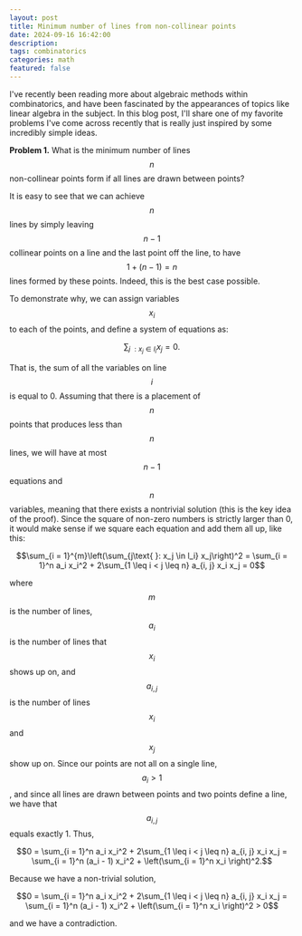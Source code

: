 ```yaml
---
layout: post
title: Minimum number of lines from non-collinear points 
date: 2024-09-16 16:42:00
description:
tags: combinatorics
categories: math
featured: false
---
```


I've recently been reading more about algebraic methods within combinatorics, and have been fascinated by the appearances of topics like linear algebra in the subject. In this blog post, I'll share one of my favorite problems I've come across recently that is really just inspired by some incredibly simple ideas.

<b>Problem 1.</b> What is the minimum number of lines $$n$$ non-collinear points form if all lines are drawn between points?

It is easy to see that we can achieve $$n$$ lines by simply leaving $$n - 1$$ collinear points on a line and the last point off the line, to have $$1 + (n - 1) = n$$ lines formed by these points. Indeed, this is the best case possible.

To demonstrate why, we can assign variables $$x_i$$ to each of the points, and define a system of equations as:

$$\sum_{j\text{ }: x_j \in l_i} x_j = 0.$$

That is, the sum of all the variables on line $$i$$ is equal to 0. Assuming that there is a placement of $$n$$ points that produces less than $$n$$ lines, we will have at most $$n - 1$$ equations and $$n$$ variables, meaning that there exists a nontrivial solution (this is the key idea of the proof). Since the square of non-zero numbers is strictly larger than 0, it would make sense if we square each equation and add them all up, like this:

$$\sum_{i = 1}^{m}\left(\sum_{j\text{ }: x_j \in l_i} x_j\right)^2 = \sum_{i = 1}^n a_i x_i^2 + 2\sum_{1 \leq i < j \leq n} a_{i, j} x_i x_j = 0$$

where $$m$$ is the number of lines, $$a_i$$ is the number of lines that $$x_i$$ shows up on, and $$a_{i, j}$$ is the number of lines $$x_i$$ and $$x_j$$ show up on. Since our points are not all on a single line, $$a_i > 1$$, and since all lines are drawn between points and two points define a line, we have that $$a_{i, j}$$ equals exactly 1. Thus,

$$0 = \sum_{i = 1}^n a_i x_i^2 + 2\sum_{1 \leq i < j \leq n} a_{i, j} x_i x_j = \sum_{i = 1}^n (a_i - 1) x_i^2 + \left(\sum_{i = 1}^n x_i \right)^2.$$

Because we have a non-trivial solution,

$$0 = \sum_{i = 1}^n a_i x_i^2 + 2\sum_{1 \leq i < j \leq n} a_{i, j} x_i x_j = \sum_{i = 1}^n (a_i - 1) x_i^2 + \left(\sum_{i = 1}^n x_i \right)^2 > 0$$

and we have a contradiction.